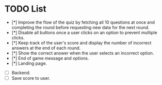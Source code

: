 # TODO List

- [*] Improve the flow of the quiz by fetching all 10 questions at once and completing the round before requesting new data for the next round.
- [*] Disable all buttons once a user clicks on an option to prevent multiple clicks.
- [*] Keep track of the user's score and display the number of incorrect answers at the end of each round.
- [*] Show the correct answer when the user selects an incorrect option.
- [*] End of game message and options.
- [*] Landing page.
- [ ] Backend.
- [ ] Save score to user.
